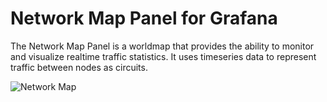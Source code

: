# Network Map Panel for Grafana
The Network Map Panel is a worldmap that provides the ability to monitor and visualize realtime traffic statistics. It uses timeseries data to represent traffic between nodes as circuits.

![Network Map](globalnoc-networkmap-panel/src/images/network-map.png)

